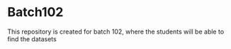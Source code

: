# Batch102
This repository is created for batch 102, where the students will be able to find the datasets
